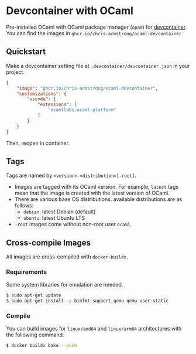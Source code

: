# Devcontainer with OCaml
Pre-installed OCaml with OCaml package manager (`opam`) for [devcontainer](https://code.visualstudio.com/docs/remote/containers).
You can find the images in `ghcr.io/chris-armstrong/ocaml-devcontainer`.

## Quickstart
Make a devcontainer setting file at `.devcontainer/devcontainer.json` in your project.
```json
{
    "image": "ghcr.io/chris-armstrong/ocaml-devcontainer",
    "customizations": {
        "vscode": {
            "extensions": [
                "ocamllabs.ocaml-platform"
            ]
        }
    }
}
```
Then, reopen in container.

## Tags
Tags are named by `<version>-<distribution>[-root]`.
* Images are tagged with its OCaml version. For example, `latest` tags mean that the image is created with the latest version of OCaml.
* There are various base OS distributions. available distributions are as follows:
  * `debian`: latest Debian (default)
  * `ubuntu`: latest Ubuntu LTS
* `-root` images come without non-root user `ocaml`.

## Cross-compile Images
All images are cross-compiled with `docker-buildx`.
### Requirements
Some system libraries for emulation are needed.
```sh
$ sudo apt-get update
$ sudo apt-get install -y binfmt-support qemu qemu-user-static
```

### Compile
You can build images for `linux/amd64` and `linux/arm64` architectures with the following command.
```sh
$ docker buildx bake --push
```
